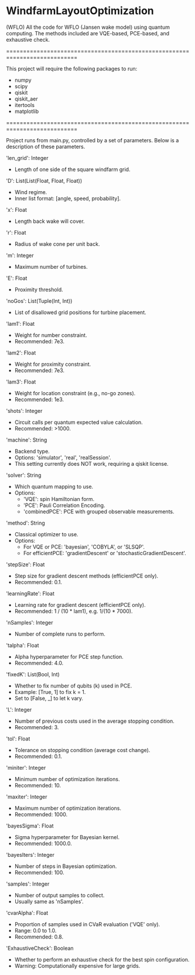 # WindfarmLayoutOptimization

(WFLO)
All the code for WFLO (Jansen wake model) using quantum computing. The methods included are VQE-based, PCE-based, and exhaustive check.

===========================================================================

This project will require the following packages to run:
- numpy
- scipy
- qiskit
- qiskit_aer
- itertools
- matplotlib

===========================================================================

Project runs from main.py, controlled by a set of parameters. Below is a description of these parameters.

'len_grid': Integer
- Length of one side of the square windfarm grid.

'D': List(List(Float, Float, Float))
- Wind regime.
- Inner list format: [angle, speed, probability].

'x': Float
- Length back wake will cover.

'r': Float
- Radius of wake cone per unit back.

'm': Integer
- Maximum number of turbines.

'E': Float
- Proximity threshold.

'noGos': List(Tuple(Int, Int))
- List of disallowed grid positions for turbine placement.

'lam1': Float
- Weight for number constraint.
- Recommended: 7e3.

'lam2': Float
- Weight for proximity constraint.
- Recommended: 7e3.

'lam3': Float
- Weight for location constraint (e.g., no-go zones).
- Recommended: 1e3.

'shots': Integer
- Circuit calls per quantum expected value calculation.
- Recommended: >1000.

'machine': String
- Backend type.
- Options: 'simulator', 'real', 'realSession'.
- This setting currently does NOT work, requiring a qiskit license.

'solver': String
- Which quantum mapping to use.
- Options:
  - 'VQE': spin Hamiltonian form.
  - 'PCE': Pauli Correlation Encoding.
  - 'combinedPCE': PCE with grouped observable measurements.

'method': String
- Classical optimizer to use.
- Options:
  - For VQE or PCE: 'bayesian', 'COBYLA', or 'SLSQP'.
  - For efficientPCE: 'gradientDescent' or 'stochasticGradientDescent'.

'stepSize': Float
- Step size for gradient descent methods (efficientPCE only).
- Recommended: 0.1.

'learningRate': Float
- Learning rate for gradient descent (efficientPCE only).
- Recommended: 1 / (10 * lam1), e.g. 1/(10 * 7000).

'nSamples': Integer
- Number of complete runs to perform.

'talpha': Float
- Alpha hyperparameter for PCE step function.
- Recommended: 4.0.

'fixedK': List(Bool, Int)
- Whether to fix number of qubits (k) used in PCE.
- Example: [True, 1] to fix k = 1.
- Set to [False, _] to let k vary.

'L': Integer
- Number of previous costs used in the average stopping condition.
- Recommended: 3.

'tol': Float
- Tolerance on stopping condition (average cost change).
- Recommended: 0.1.

'miniter': Integer
- Minimum number of optimization iterations.
- Recommended: 10.

'maxiter': Integer
- Maximum number of optimization iterations.
- Recommended: 1000.

'bayesSigma': Float
- Sigma hyperparameter for Bayesian kernel.
- Recommended: 1000.0.

'bayesIters': Integer
- Number of steps in Bayesian optimization.
- Recommended: 100.

'samples': Integer
- Number of output samples to collect.
- Usually same as 'nSamples'.

'cvarAlpha': Float
- Proportion of samples used in CVaR evaluation ('VQE' only).
- Range: 0.0 to 1.0.
- Recommended: 0.8.

'ExhaustiveCheck': Boolean
- Whether to perform an exhaustive check for the best spin configuration.
- Warning: Computationally expensive for large grids.
